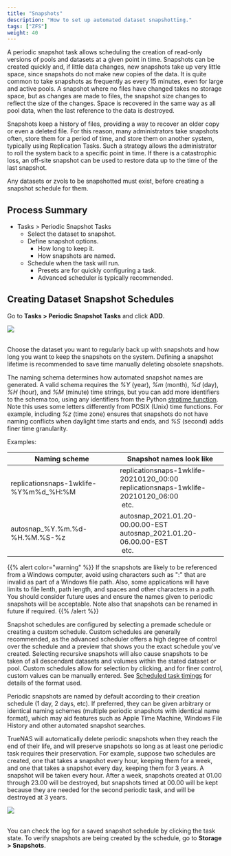 ```yaml
---
title: "Snapshots"
description: "How to set up automated dataset snapshotting."
tags: ["ZFS"]
weight: 40
---
```


A periodic snapshot task allows scheduling the creation of read-only versions of pools and datasets at a given point in time.
Snapshots can be created quickly and, if little data changes, new snapshots take up very little space, since snapshots do not make new copies of the data.  It is quite common to take snapshots as frequently as every 15 minutes, even for large and active pools. A snapshot where no files have changed takes no storage space, but as changes are made to files, the snapshot size changes to reflect the size of the changes. Space is recovered in the same way as all pool data, when the last reference to the data is destroyed.

Snapshots keep a history of files, providing a way to recover an older copy or even a deleted file.  For this reason, many administrators take snapshots often, store them for a period of time, and store them on another system, typically using Replication Tasks. Such a strategy allows the administrator to roll the system back to a specific point in time. If there is a catastrophic loss, an off-site snapshot can be used to restore data up to the time of the last snapshot.

Any datasets or zvols to be snapshotted must exist, before creating a snapshot schedule for them.

## Process Summary

* Tasks > Periodic Snapshot Tasks
  * Select the dataset to snapshot.
  * Define snapshot options.
    * How long to keep it.
    * How snapshots are named.
  * Schedule when the task will run.
    * Presets are for quickly configuring a task.
    * Advanced scheduler is typically recommended.

## Creating Dataset Snapshot Schedules

Go to **Tasks > Periodic Snapshot Tasks** and click **ADD**.

<img src="/images/tasks-periodicsnap-add.png">
<br><br>

Choose the dataset you want to regularly back up with snapshots and how long you want to keep the snapshots on the system.
Defining a snapshot lifetime is recommended to save time manually deleting obsolete snapshots.

The naming schema determines how automated snapshot names are generated. A valid schema requires the *%Y* (year), *%m* (month), *%d* (day), *%H* (hour), and *%M* (minute) time strings, but you can add more identifiers to the schema too, using any identifiers from the Python [strptime function](https://docs.python.org/3/library/datetime.html#strftime-and-strptime-behavior). Note this uses some letters differently from POSIX (Unix) time functions. For example, including *%z* (time zone) ensures that snapshots do not have naming conflicts when daylight time starts and ends, and *%S* (second) adds finer time granularity. 

Examples: 

<table>
	<thead>
		<tr>
			<th>Naming scheme</th>
			<th>Snapshot names look like</th>
		</tr>
	</thead>
	<tbody>
		<tr>
			<td>replicationsnaps-1wklife-%Y%m%d_%H:%M</td>
   <td>replicationsnaps-1wklife-20210120_00:00<br/>replicationsnaps-1wklife-20210120_06:00<br/>&nbsp;etc.</td>
		</tr>
		<tr>
			<td>autosnap_%Y.%m.%d-%H.%M.%S-%z</td>
			<td>autosnap_2021.01.20-00.00.00-EST<br/>autosnap_2021.01.20-06.00.00-EST<br/>&nbsp;etc.</td>
		</tr>
	</tbody>
</table>

{{% alert color="warning" %}}
If the snapshots are likely to be referenced from a Windows computer, avoid using characters such as ":" that are invalid as part of a Windows file path. Also, some applications will have limits to file lenth, path length, and spaces and other characters in a path. You should consider future uses and ensure the names given to periodic snapshots will be acceptable.  Note also that snapshots can be renamed in future if required.
{{% /alert %}}

Snapshot schedules are configured by selecting a premade schedule or creating a custom schedule. Custom schedules are generally recommended, as the advanced scheduler offers a high degree of control over the schedule and a preview that shows you the exact schedule you've created. Selecting recursive snapshots will also cause snapshots to be taken of all descendant datasets and volumes within the stated dataset or pool. Custom schedules allow for selection by clicking, and for finer control, custom values can be manually entered. See <a href="hub/additional-topics/reference/scheduled_task_timings.md">Scheduled task timings</a> for details of the format used.

Periodic snapshots are named by default according to their creation schedule (1 day, 2 days, etc). If preferred, they can be given arbitrary or identical naming schemes (multiple periodic snapshots with identical name format), which may aid features such as Apple Time Machine, Windows File History and other automated snapshot searches.

TrueNAS will automatically delete periodic snapshots when they reach the end of their life, and will preserve snapshots so long as at least one periodic task requires their preservation. For example, suppose two schedules are created, one that takes a snapshot every hour, keeping them for a week, and one that takes a snapshot every day, keeping them for 3 years. A snapshot will be taken every hour. After a week, snapshots created at 01.00 through 23.00 will be destroyed, but snapshots timed at 00.00 will be kept because they are needed for the second periodic task, and will be destroyed at 3 years.

<img src="/images/advanced-scheduler.png">
<br><br>

You can check the log for a saved snapshot schedule by clicking the task state.
To verify snapshots are being created by the schedule, go to **Storage > Snapshots**.
